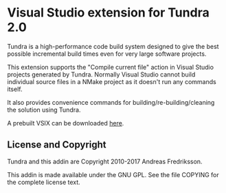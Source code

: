
Visual Studio extension for Tundra 2.0
=============================================================================

Tundra is a high-performance code build system designed to give the best
possible incremental build times even for very large software projects.

This extension supports the "Compile current file" action in Visual Studio
projects generated by Tundra. Normally Visual Studio cannot build individual
source files in a NMake project as it doesn't run any commands itself.

It also provides convenience commands for building/re-building/cleaning the
solution using Tundra.

A prebuilt VSIX can be downloaded [here](https://github.com/katacode/tundra-vsplugin/raw/master/Bin/TundraExtsVs.vsix).

License and Copyright
-----------------------------------------------------------------------------

Tundra and this addin are Copyright 2010-2017 Andreas Fredriksson.

This addin is made available under the GNU GPL. See the file COPYING for the
complete license text.

